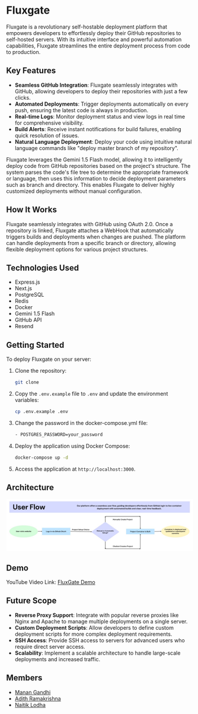 # Fluxgate

Fluxgate is a revolutionary self-hostable deployment platform that empowers developers to effortlessly deploy their GitHub repositories to self-hosted servers. With its intuitive interface and powerful automation capabilities, Fluxgate streamlines the entire deployment process from code to production.

## Key Features

-   **Seamless GitHub Integration**: Fluxgate seamlessly integrates with GitHub, allowing developers to deploy their repositories with just a few clicks.
-   **Automated Deployments**: Trigger deployments automatically on every push, ensuring the latest code is always in production.
-   **Real-time Logs**: Monitor deployment status and view logs in real time for comprehensive visibility.
-   **Build Alerts**: Receive instant notifications for build failures, enabling quick resolution of issues.
-   **Natural Language Deployment**: Deploy your code using intuitive natural language commands like "deploy master branch of my repository".

Fluxgate leverages the Gemini 1.5 Flash model, allowing it to intelligently deploy code from GitHub repositories based on the project's structure. The system parses the code's file tree to determine the appropriate framework or language, then uses this information to decide deployment parameters such as branch and directory. This enables Fluxgate to deliver highly customized deployments without manual configuration.

## How It Works

Fluxgate seamlessly integrates with GitHub using OAuth 2.0. Once a repository is linked, Fluxgate attaches a WebHook that automatically triggers builds and deployments when changes are pushed. The platform can handle deployments from a specific branch or directory, allowing flexible deployment options for various project structures.

## Technologies Used

-   Express.js
-   Next.js
-   PostgreSQL
-   Redis
-   Docker
-   Gemini 1.5 Flash
-   GitHub API
-   Resend

## Getting Started

To deploy Fluxgate on your server:

1. Clone the repository:

    ```bash
    git clone
    ```

2. Copy the `.env.example` file to `.env` and update the environment variables:

    ```bash
    cp .env.example .env
    ```

3. Change the password in the docker-compose.yml file:

    ```bash
    - POSTGRES_PASSWORD=your_password
    ```

4. Deploy the application using Docker Compose:

    ```bash
    docker-compose up -d
    ```

5. Access the application at `http://localhost:3000`.

## Architecture

![Fluxgate Architecture](assets/WhatsApp%20Image%202024-11-10%20at%2008.12.19.jpeg)

## Demo

YouTube Video Link: [FluxGate Demo](https://youtu.be/PdPWlwUZg-g)

## Future Scope

-   **Reverse Proxy Support**: Integrate with popular reverse proxies like Nginx and Apache to manage multiple deployments on a single server.
-   **Custom Deployment Scripts**: Allow developers to define custom deployment scripts for more complex deployment requirements.
-   **SSH Access**: Provide SSH access to servers for advanced users who require direct server access.
-   **Scalability**: Implement a scalable architecture to handle large-scale deployments and increased traffic.

## Members

-   [Manan Gandhi](https://github.com/MananGandhi1810)
-   [Adith Ramakrishna](https://github.com/itsSpirax)
-   [Naitik Lodha](https://github.com/naitiklodha/)
